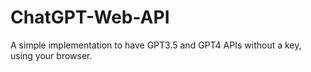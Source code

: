 # ChatGPT-Web-API
A simple implementation to have GPT3.5 and GPT4 APIs without a key, using your browser.
